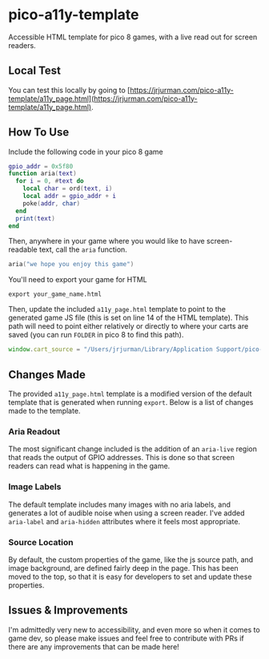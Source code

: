 # pico-a11y-template
Accessible HTML template for pico 8 games, with a live read out for screen readers.

## Local Test
You can test this locally by going to
[https://jrjurman.com/pico-a11y-template/a11y_page.html](https://jrjurman.com/pico-a11y-template/a11y_page.html).

## How To Use
Include the following code in your pico 8 game
```lua
gpio_addr = 0x5f80
function aria(text)
  for i = 0, #text do
    local char = ord(text, i)
    local addr = gpio_addr + i
    poke(addr, char)
  end
  print(text)
end
```

Then, anywhere in your game where you would like to have screen-readable text,
call the `aria` function.

```lua
aria("we hope you enjoy this game")
```

You'll need to export your game for HTML
```
export your_game_name.html
```

Then, update the included `a11y_page.html` template to point to the generated
game JS file (this is set on line 14 of the HTML template). This path will need
 to point either relatively or directly to where your carts are saved (you can
 run `FOLDER` in pico 8 to find this path).
```js
window.cart_source = "/Users/jrjurman/Library/Application Support/pico-8/carts/aria_test.js"
```

## Changes Made
The provided `a11y_page.html` template is a modified version of the default
template that is generated when running `export`. Below is a list of changes
made to the template.

### Aria Readout
The most significant change included is the addition of an `aria-live` region
that reads the output of GPIO addresses. This is done so that screen readers
can read what is happening in the game.

### Image Labels
The default template includes many images with no aria labels, and generates a
lot of audible noise when using a screen reader. I've added `aria-label` and
`aria-hidden` attributes where it feels most appropriate.

### Source Location
By default, the custom properties of the game, like the js source path, and
image background, are defined fairly deep in the page. This has been moved to
the top, so that it is easy for developers to set and update these properties.

## Issues & Improvements
I'm admittedly very new to accessibility, and even more so when it comes to
game dev, so please make issues and feel free to contribute with PRs if there
are any improvements that can be made here!
